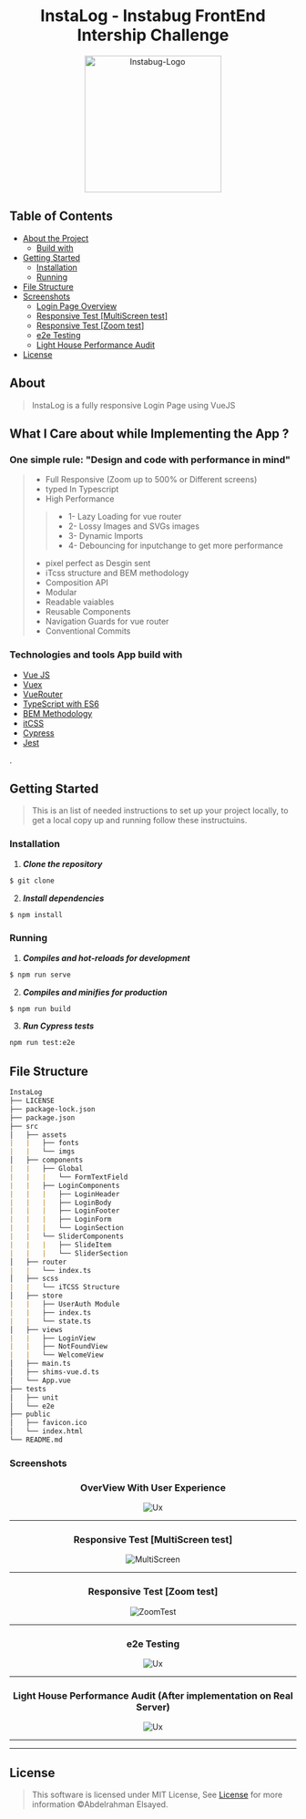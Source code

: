 
<h1 align="center">InstaLog - Instabug FrontEnd Intership Challenge</h1>



<div align="center">



  
 <img src="./src/assets/imgs/instabug-logo.svg" alt="Instabug-Logo" width="240">
</div>

## Table of Contents

- [About the Project](#about)
  - [Build with](#build-with)
- [Getting Started](#getting-started)
  - [Installation](#installation)
  - [Running](#running)
- [File Structure](#file-structure)
- [Screenshots](#getting-started)
    - [Login Page Overview](#screenshots)
    - [Responsive Test [MultiScreen test]](#responsive-multi)
    - [Responsive Test [Zoom test]](#responsive-zoom)
    - [e2e Testing](#e2e)
    - [Light House Performance Audit](#performance)
- [License](#license)


## About
> InstaLog is a fully responsive Login Page using VueJS


<div id="build-with">

## What I Care about while Implementing the App ?

<h3>One simple rule: "Design and code with performance in mind"</h3>

> - Full Responsive (Zoom up to 500% or Different screens)
> - typed In Typescript
> - High Performance 
>> - 1- Lazy Loading for vue router 
>> - 2- Lossy Images and SVGs images 
>> - 3- Dynamic Imports
>> - 4- Debouncing for inputchange to get more performance
> - pixel perfect as Desgin sent
> - iTcss structure and BEM methodology
> - Composition API
> - Modular
> - Readable vaiables
> - Reusable Components
> - Navigation Guards for vue router
> - Conventional Commits


### Technologies and tools App build with
- [Vue JS](https://vuejs.org/)
- [Vuex](https://vuex.vuejs.org/)
- [VueRouter](https://router.vuejs.org/)
- [TypeScript with ES6](https://www.typescriptlang.org/)
- [BEM Methodology](http://getbem.com/)
- [itCSS](https://www.xfive.co/blog/itcss-scalable-maintainable-css-architecture/)
- [Cypress](https://www.cypress.io/)
- [Jest](https://jestjs.io/)
</div>

<div id"getting-started">.

## Getting Started
> This is an list of needed instructions to set up your project locally, to get a local copy up and running follow these instructuins.

</div>


<div id"installation">

### Installation

1. **_Clone the repository_**

```sh
$ git clone 
```

2. **_Install dependencies_**

```sh
$ npm install
```
</div>

<div id="running">


### Running

1. **_Compiles and hot-reloads for development_**
```sh
$ npm run serve
```

2. **_Compiles and minifies for production_**
```sh
$ npm run build
```

3. **_Run Cypress tests_**
```sh
npm run test:e2e
```

</div>


<div align="left">
  

## File Structure

```md                                   
InstaLog
├── LICENSE
├── package-lock.json
├── package.json
├── src
│   ├── assets
|   |   ├── fonts
|   |   └── imgs
│   ├── components
|   |   ├── Global
|   |   |   └── FormTextField
|   |   ├── LoginComponents
|   |   |   ├── LoginHeader
|   |   |   ├── LoginBody
|   |   |   ├── LoginFooter
|   |   |   ├── LoginForm
|   |   |   └── LoginSection
|   |   └── SliderComponents
|   |   |   ├── SlideItem
|   |   |   └── SliderSection
│   ├── router
|   |   └── index.ts
│   ├── scss
|   |   └── iTCSS Structure
│   ├── store
|   |   ├── UserAuth Module
|   |   ├── index.ts
|   |   └── state.ts
│   ├── views
|   |   ├── LoginView
|   |   ├── NotFoundView
|   |   └── WelcomeView
│   ├── main.ts
│   ├── shims-vue.d.ts
│   └── App.vue
├── tests
│   ├── unit
│   └── e2e
├── public
│   ├── favicon.ico	
│   └── index.html	
└── README.md
``` 

</div>

### Screenshots

<div align="center">

<h3 align="center">OverView With User Experience</h3>

 <img src="./Docs/userExperiance.gif" alt="Ux">



<hr />

<h3 align="center">Responsive Test [MultiScreen test]</h3>

<img src="./Docs/multiScreen.gif" alt="MultiScreen">

<hr />

<h3 align="center">Responsive Test [Zoom test]</h3>

<img src="./Docs/ZoomTest.gif" alt="ZoomTest">

<hr />

<h3 align="center">e2e Testing</h3>

<img src="./Docs/ZoomTest.gif" alt="Ux">

<hr />

<h3 align="center">Light House Performance Audit (After implementation on Real Server)</h3>

<img src="./Docs/Performance.png" alt="Ux">

<hr />


<hr />


<div align="left">

## License

> This software is licensed under MIT License, See [License](https://github.com/GeekAbdou) for more information ©Abdelrahman Elsayed.